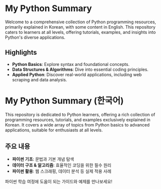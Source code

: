 # My Python Summary

Welcome to a comprehensive collection of Python programming resources, primarily explained in Korean, with some content in English. This repository caters to learners at all levels, offering tutorials, examples, and insights into Python's diverse applications.

## Highlights
- **Python Basics**: Explore syntax and foundational concepts.
- **Data Structures & Algorithms**: Dive into essential coding principles.
- **Applied Python**: Discover real-world applications, including web scraping and data analysis.

# My Python Summary (한국어)

This repository is dedicated to Python learners, offering a rich collection of programming resources, tutorials, and examples exclusively explained in Korean. It covers a wide array of topics from Python basics to advanced applications, suitable for enthusiasts at all levels.

## 주요 내용
- **파이썬 기초**: 문법과 기본 개념 탐색
- **데이터 구조 & 알고리즘**: 효율적인 코딩을 위한 필수 원리
- **파이썬 활용**: 웹 스크래핑, 데이터 분석 등 실제 적용 사례

파이썬 학습 여정에 도움이 되는 가이드와 예제를 만나보세요!
